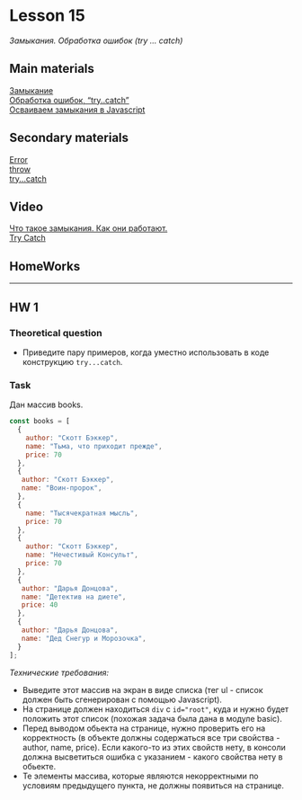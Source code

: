 # Lesson 15
*Замыкания. Обработка ошибок (try … catch)*

## Main materials
[Замыкание](https://learn.javascript.ru/closure)  
[Обработка ошибок, “try..catch”](https://learn.javascript.ru/try-catch)  
[Осваиваем замыкания в Javascript](https://medium.com/@sshambir/%D0%BE%D1%81%D0%B2%D0%B0%D0%B8%D0%B2%D0%B0%D0%B5%D0%BC-%D0%B7%D0%B0%D0%BC%D1%8B%D0%BA%D0%B0%D0%BD%D0%B8%D1%8F-%D0%B2-javascript-5b83267ef7d1)  

## Secondary materials
[Error](https://developer.mozilla.org/ru/docs/Web/JavaScript/Reference/Global_Objects/Error)  
[throw](https://developer.mozilla.org/ru/docs/Web/JavaScript/Reference/Statements/throw)  
[try...catch](https://developer.mozilla.org/ru/docs/Web/JavaScript/Reference/Statements/try...catch)

## Video

[Что такое замыкания. Как они работают.](https://www.youtube.com/watch?v=pahO5XjnfLA)  
[Try Catch](https://www.youtube.com/watch?v=6_XzKtGPgE8)  

## HomeWorks
---
## HW 1

### Theoretical question
- Приведите пару примеров, когда уместно использовать в коде конструкцию `try...catch`.

### Task
Дан массив books.
```javascript
const books = [
  { 
    author: "Скотт Бэккер",
    name: "Тьма, что приходит прежде",
    price: 70 
  }, 
  {
   author: "Скотт Бэккер",
   name: "Воин-пророк",
  }, 
  { 
    name: "Тысячекратная мысль",
    price: 70
  }, 
  { 
    author: "Скотт Бэккер",
    name: "Нечестивый Консульт",
    price: 70
  }, 
  {
   author: "Дарья Донцова",
   name: "Детектив на диете",
   price: 40
  },
  {
   author: "Дарья Донцова",
   name: "Дед Снегур и Морозочка",
  }
];
```


*Технические требования:*
- Выведите этот массив на экран в виде списка (тег ul - список должен быть сгенерирован с помощью Javascript).
- На странице должен находиться `div` с `id="root"`, куда и нужно будет положить этот список (похожая задача была дана в модуле basic). 
- Перед выводом обьекта на странице, нужно проверить его на корректность (в объекте должны содержаться все три свойства - author, name, price). Если какого-то из этих свойств нету, в консоли должна высветиться ошибка с указанием - какого свойства нету в обьекте. 
- Те элементы массива, которые являются некорректными по условиям предыдущего пункта, не должны появиться на странице.